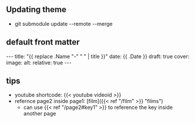 ## Updating theme
- git submodule update --remote --merge

## default front matter
\---
title: "{{ replace .Name "-" " " | title }}"
date: {{ .Date }}
draft: true
cover:
    image: 
    alt: 
    relative: true
\---

## tips 
- youtube shortcode: {{< youtube videoid >}}
- refernce page2 inside page1: [film]({{< ref "/film" >}} "films")
    - can use {{< ref "/page2#key1" >}} to reference the key inside another page